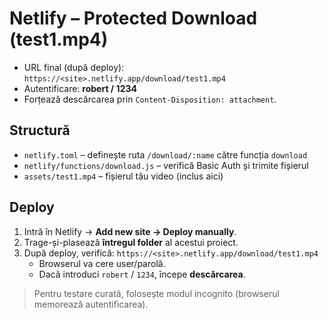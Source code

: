 # Netlify – Protected Download (test1.mp4)

- URL final (după deploy): `https://<site>.netlify.app/download/test1.mp4`
- Autentificare: **robert / 1234**
- Forțează descărcarea prin `Content-Disposition: attachment`.

## Structură
- `netlify.toml` – definește ruta `/download/:name` către funcția `download`
- `netlify/functions/download.js` – verifică Basic Auth și trimite fișierul
- `assets/test1.mp4` – fișierul tău video (inclus aici)

## Deploy
1. Intră în Netlify → **Add new site → Deploy manually**.
2. Trage-și-plasează **întregul folder** al acestui proiect.
3. După deploy, verifică: `https://<site>.netlify.app/download/test1.mp4`
   - Browserul va cere user/parolă.
   - Dacă introduci `robert` / `1234`, începe **descărcarea**.

> Pentru testare curată, folosește modul incognito (browserul memorează autentificarea).